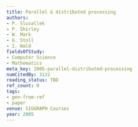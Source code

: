 ```yaml
---
title: Parallel & distributed processing
authors:
- P. Slusallek
- P. Shirley
- W. Mark
- G. Stoll
- I. Wald
fieldsOfStudy:
- Computer Science
- Mathematics
meta_key: 2005-parallel-distributed-processing
numCitedBy: 3122
reading_status: TBD
ref_count: 0
tags:
- gen-from-ref
- paper
venue: SIGGRAPH Courses
year: 2005
---
```

